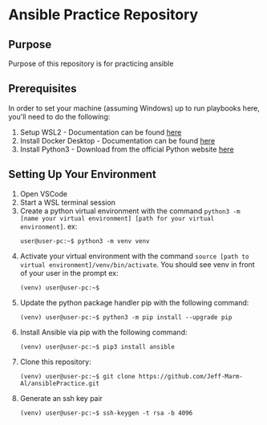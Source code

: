 # Ansible Practice Repository

## Purpose
Purpose of this repository is for practicing ansible

## Prerequisites
In order to set your machine (assuming Windows) up to run playbooks here, you'll need to do the following:
1. Setup WSL2 - Documentation can be found [here](https://learn.microsoft.com/en-us/windows/wsl/install)
2. Install Docker Desktop - Documentation can be found [here](https://docs.docker.com/desktop/setup/install/windows-install/)
3. Install Python3 - Download from the official Python website [here](https://www.python.org/downloads/)

## Setting Up Your Environment
1. Open VSCode
2. Start a WSL terminal session
3. Create a python virtual environment with the command `python3 -m [name your virtual environment] [path for your virtual environment]`. ex:
    ```
    user@user-pc:~$ python3 -m venv venv
    ```
4. Activate your virtual environment with the command `source [path to virtual environment]/venv/bin/activate`. You should see venv in front of your user in the prompt ex:
    ```
    (venv) user@user-pc:~$
    ```
5. Update the python package handler pip with the following command:
    ```
    (venv) user@user-pc:~$ python3 -m pip install --upgrade pip
    ```
6. Install Ansible via pip with the following command:
    ```
    (venv) user@user-pc:~$ pip3 install ansible
    ```
7. Clone this repository:
    ```
    (venv) user@user-pc:~$ git clone https://github.com/Jeff-Marm-Al/ansiblePractice.git
    ```
8. Generate an ssh key pair
    ```
    (venv) user@user-pc:~$ ssh-keygen -t rsa -b 4096
    ```